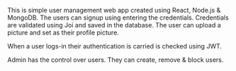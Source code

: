This is simple user management web app created using React, Node.js & MongoDB. The users can signup using entering the credentials. Credentials are validated using Joi and saved in the database. The user can upload a picture and set as their profile picture. 

When a user logs-in their authentication is carried is checked using JWT.

Admin has the control over users. They can create, remove & block users.